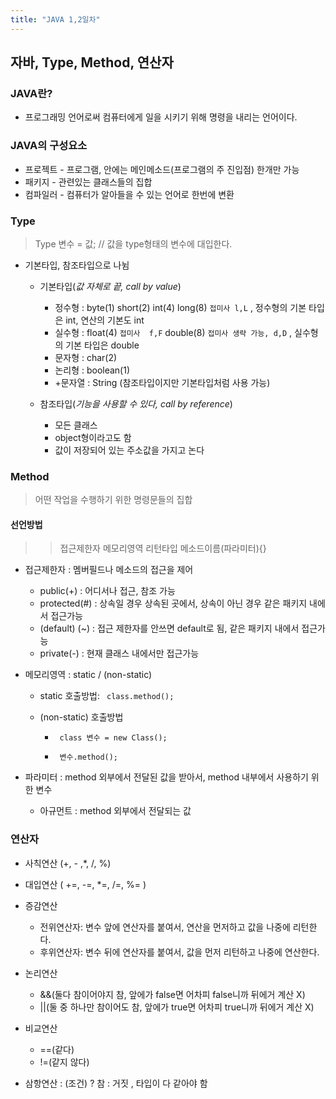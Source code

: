 ```yaml
---
title: "JAVA 1,2일차"
---
```

자바, Type, Method, 연산자
------------------------------------------
### JAVA란?
* 프로그래밍 언어로써 컴퓨터에게 일을 시키기 위해 명령을 내리는 언어이다.

### JAVA의 구성요소
* 프로젝트 - 프로그램, 안에는 메인메소드(프로그램의 주 진입점) 한개만 가능
* 패키지 - 관련있는 클래스들의 집합
* 컴파일러 - 컴퓨터가 알아들을 수 있는 언어로 한번에 변환

### Type
> Type 변수 = 값;    // 값을 type형태의 변수에 대입한다.

- 기본타입, 참조타입으로 나뉨
  - 기본타입(*값 자체로 끝, call by value*)
    - 정수형 : byte(1) short(2)  int(4)  long(8) `접미사 l,L` , 정수형의 기본 타입은 int, 연산의 기본도 int
    - 실수형 : float(4) `접미사  f,F`  double(8) `접미사 생략 가능, d,D` , 실수형의 기본 타입은 double
    - 문자형 : char(2)
    - 논리형 : boolean(1)
    - +문자열 : String (참조타입이지만 기본타입처럼 사용 가능)
  
  - 참조타입(*기능을 사용할 수 있다, call by reference*)
    - 모든 클래스
    - object형이라고도 함
    - 값이 저장되어 있는 주소값을 가지고 논다

### Method
> 어떤 작업을 수행하기 위한 명령문들의 집합

#### 선언방법
>> 접근제한자 메모리영역 리턴타입 메소드이름(파라미터){}

 - 접근제한자 : 멤버필드나 메소드의 접근을 제어
   - public(+)     : 어디서나 접근, 참조 가능
   - protected(#)  : 상속일 경우 상속된 곳에서, 상속이 아닌 경우 같은 패키지 내에서 접근가능
   - (default) (~) : 접근 제한자를 안쓰면 default로 됨, 같은 패키지 내에서 접근가능
   - private(-)    : 현재 클래스 내에서만 접근가능

 - 메모리영역 : static / (non-static)
   - static 호출방법: <code> class.method(); </code>

   - (non-static) 호출방법
     - <pre><code> class 변수 = new Class(); </code></pre>
     - <pre><code> 변수.method(); </code></pre>

 - 파라미터 : method 외부에서 전달된 값을 받아서, method 내부에서 사용하기 위한 변수
   - 아규먼트 : method 외부에서 전달되는 값
   
### 연산자

- 사칙연산 (+, - ,*, /, %)

- 대입연산 ( +=, -=, *=, /=, %= )

- 증감연산
   - 전위연산자: 변수 앞에 연산자를 붙여서, 연산을 먼저하고 값을 나중에 리턴한다.
   - 후위연산자: 변수 뒤에 연산자를 붙여서, 값을 먼저 리턴하고 나중에 연산한다.

- 논리연산
  - &&(둘다 참이어야지 참, 앞에가 false면 어차피 false니까 뒤에거 계산 X)
  - ||(둘 중 하나만 참이어도 참, 앞에가 true면 어차피 true니까 뒤에거 계산 X)

- 비교연산
  - ==(같다)
  - !=(같지 않다)

- 삼항연산 : (조건) ? 참 : 거짓 , 타입이 다 같아야 함

